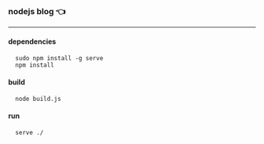 ### nodejs blog :point_left:

***

#### dependencies

```
  sudo npm install -g serve
  npm install
```

#### build

```
  node build.js
```

#### run

```
  serve ./
```
